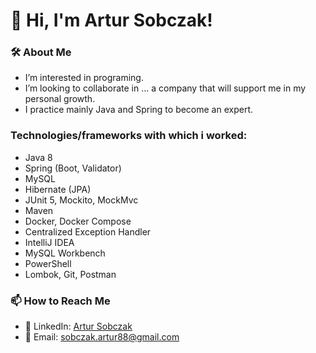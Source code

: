 # 👋 Hi, I'm Artur Sobczak!

### 🛠️ About Me  
- I’m interested in programing.
- I’m looking to collaborate in ... a company that will support me in my personal growth.
- I practice mainly Java and Spring to become an expert.

### Technologies/frameworks with which i worked:
- Java 8
- Spring (Boot, Validator)
- MySQL
- Hibernate (JPA)
- JUnit 5, Mockito, MockMvc
- Maven
- Docker, Docker Compose
- Centralized Exception Handler
- IntelliJ IDEA
- MySQL Workbench
- PowerShell
- Lombok, Git, Postman

### 📫 How to Reach Me  
- 💼 LinkedIn: [Artur Sobczak](https://www.linkedin.com/in/artur-sobczak-03724a175/)  
- 📧 Email: [sobczak.artur88@gmail.com](mailto:sobczak.artur88@gmail.com)  
